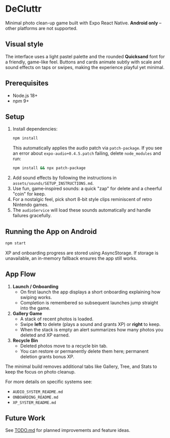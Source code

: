 # DeCluttr

Minimal photo clean-up game built with Expo React Native.
**Android only** – other platforms are not supported.

## Visual style

The interface uses a light pastel palette and the rounded **Quicksand** font for
a friendly, game-like feel. Buttons and cards animate subtly with scale and
sound effects on taps or swipes, making the experience playful yet minimal.

## Prerequisites
- Node.js 18+
- npm 9+

## Setup
1. Install dependencies:
   ```bash
   npm install
   ```
   This automatically applies the audio patch via `patch-package`. If you see an error about
   `expo-audio+0.4.5.patch` failing, delete `node_modules` and run:
   ```bash
   npm install && npx patch-package
   ```
2. Add sound effects by following the instructions in `assets/sounds/SETUP_INSTRUCTIONS.md`.
3. Use fun, game‑inspired sounds: a quick "zap" for delete and a cheerful "coin" for keep.
4. For a nostalgic feel, pick short 8-bit style clips reminiscent of retro Nintendo games.
5. The `audioService` will load these sounds automatically and handle failures gracefully.

## Running the App on Android
```bash
npm start
```

XP and onboarding progress are stored using AsyncStorage. If storage is
unavailable, an in-memory fallback ensures the app still works.

## App Flow

1. **Launch / Onboarding**
   - On first launch the app displays a short onboarding explaining how swiping works.
   - Completion is remembered so subsequent launches jump straight into the game.
2. **Gallery Game**
   - A stack of recent photos is loaded.
   - Swipe **left** to delete (plays a sound and grants XP) or **right** to keep.
   - When the stack is empty an alert summarizes how many photos you deleted and XP earned.
3. **Recycle Bin**
   - Deleted photos move to a recycle bin tab.
   - You can restore or permanently delete them here; permanent deletion grants bonus XP.

The minimal build removes additional tabs like Gallery, Tree, and Stats to keep the focus on photo cleanup.

For more details on specific systems see:
- `AUDIO_SYSTEM_README.md`
- `ONBOARDING_README.md`
- `XP_SYSTEM_README.md`

## Future Work
See [TODO.md](TODO.md) for planned improvements and feature ideas.

